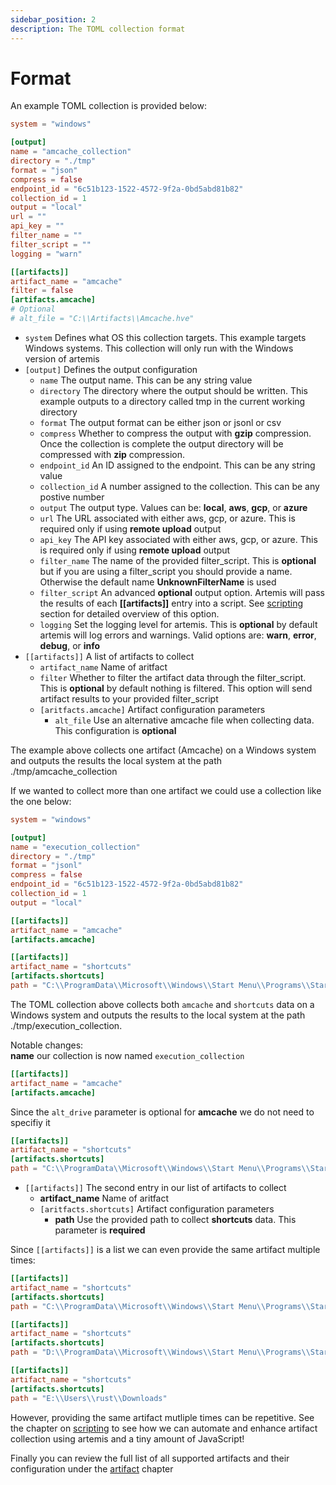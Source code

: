 ```yaml
---
sidebar_position: 2
description: The TOML collection format
---
```


# Format

An example TOML collection is provided below:

```toml
system = "windows"

[output]
name = "amcache_collection"
directory = "./tmp"
format = "json"
compress = false
endpoint_id = "6c51b123-1522-4572-9f2a-0bd5abd81b82"
collection_id = 1
output = "local"
url = ""
api_key = ""
filter_name = ""
filter_script = ""
logging = "warn"

[[artifacts]]
artifact_name = "amcache"
filter = false
[artifacts.amcache]
# Optional
# alt_file = "C:\\Artifacts\\Amcache.hve"
```

- `system` Defines what OS this collection targets. This example targets Windows
  systems. This collection will only run with the Windows version of artemis
- `[output]` Defines the output configuration
  - `name` The output name. This can be any string value
  - `directory` The directory where the output should be written. This example
    outputs to a directory called tmp in the current working directory
  - `format` The output format can be either json or jsonl or csv
  - `compress` Whether to compress the output with **gzip** compression. Once
    the collection is complete the output directory will be compressed with
    **zip** compression.
  - `endpoint_id` An ID assigned to the endpoint. This can be any string value
  - `collection_id` A number assigned to the collection. This can be any postive
    number
  - `output` The output type. Values can be: **local**, **aws**, **gcp**, or
    **azure**
  - `url` The URL associated with either aws, gcp, or azure. This is required
    only if using **remote upload** output
  - `api_key` The API key associated with either aws, gcp, or azure. This is
    required only if using **remote upload** output
  - `filter_name` The name of the provided filter_script. This is **optional**
    but if you are using a filter_script you should provide a name. Otherwise
    the default name **UnknownFilterName** is used
  - `filter_script` An advanced **optional** output option. Artemis will pass
    the results of each **[[artifacts]]** entry into a script. See
    [scripting](../Scripting/deno.md) section for detailed overview of this
    option.
  - `logging` Set the logging level for artemis. This is **optional** by default
    artemis will log errors and warnings. Valid options are: **warn**,
    **error**, **debug**, or **info**
- `[[artifacts]]` A list of artifacts to collect
  - `artifact_name` Name of aritfact
  - `filter` Whether to filter the artifact data through the filter_script. This
    is **optional** by default nothing is filtered. This option will send
    artifact results to your provided filter_script
  - `[aritfacts.amcache]` Artifact configuration parameters
    - `alt_file` Use an alternative amcache file when collecting data. This
      configuration is **optional**

The example above collects one artifact (Amcache) on a Windows system and
outputs the results the local system at the path ./tmp/amcache_collection

If we wanted to collect more than one artifact we could use a collection like
the one below:

```toml
system = "windows"

[output]
name = "execution_collection"
directory = "./tmp"
format = "jsonl"
compress = false
endpoint_id = "6c51b123-1522-4572-9f2a-0bd5abd81b82"
collection_id = 1
output = "local"

[[artifacts]]
artifact_name = "amcache"
[artifacts.amcache]

[[artifacts]]
artifact_name = "shortcuts"
[artifacts.shortcuts]
path = "C:\\ProgramData\\Microsoft\\Windows\\Start Menu\\Programs\\Startup"
```

The TOML collection above collects both `amcache` and `shortcuts` data on a
Windows system and outputs the results to the local system at the path
./tmp/execution_collection.

Notable changes:\
**name** our collection is now named `execution_collection`

```toml
[[artifacts]]
artifact_name = "amcache"
[artifacts.amcache]
```

Since the `alt_drive` parameter is optional for **amcache** we do not need to
specifiy it

```toml
[[artifacts]]
artifact_name = "shortcuts"
[artifacts.shortcuts]
path = "C:\\ProgramData\\Microsoft\\Windows\\Start Menu\\Programs\\Startup"
```

- `[[artifacts]]` The second entry in our list of artifacts to collect
  - **artifact_name** Name of aritfact
  - `[aritfacts.shortcuts]` Artifact configuration parameters
    - **path** Use the provided path to collect **shortcuts** data. This
      parameter is **required**

Since `[[artifacts]]` is a list we can even provide the same artifact multiple
times:

```toml
[[artifacts]]
artifact_name = "shortcuts"
[artifacts.shortcuts]
path = "C:\\ProgramData\\Microsoft\\Windows\\Start Menu\\Programs\\Startup"

[[artifacts]]
artifact_name = "shortcuts"
[artifacts.shortcuts]
path = "D:\\ProgramData\\Microsoft\\Windows\\Start Menu\\Programs\\Startup"

[[artifacts]]
artifact_name = "shortcuts"
[artifacts.shortcuts]
path = "E:\\Users\\rust\\Downloads"
```

However, providing the same artifact mutliple times can be repetitive. See the
chapter on [scripting](../Scripting/deno.md) to see how we can automate and
enhance artifact collection using artemis and a tiny amount of JavaScript!

Finally you can review the full list of all supported artifacts and their
configuration under the [artifact](../../Artifacts/overview.md) chapter
